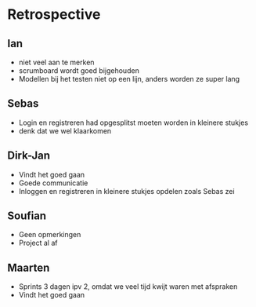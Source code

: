 # Retrospective
## Ian
- niet veel aan te merken
- scrumboard wordt goed bijgehouden
- Modellen bij het testen niet op een lijn, anders worden ze super lang

## Sebas
- Login en registreren had opgesplitst moeten worden in kleinere stukjes
- denk dat we wel klaarkomen

## Dirk-Jan
- Vindt het goed gaan
- Goede communicatie
- Inloggen en registreren in kleinere stukjes opdelen zoals Sebas zei

## Soufian
- Geen opmerkingen
- Project al af

## Maarten
- Sprints 3 dagen ipv 2, omdat we veel tijd kwijt waren met afspraken
- Vindt het goed gaan
